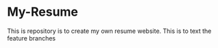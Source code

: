 # My-Resume
This is repository is to create my own resume website.
This is to text the feature branches
